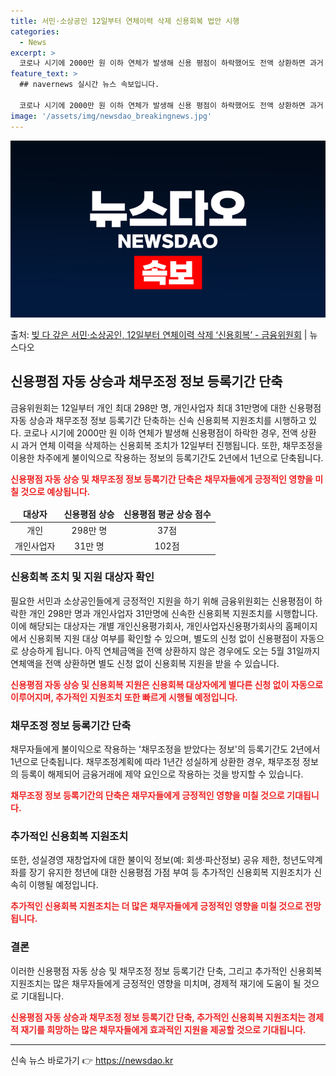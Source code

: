 ```yaml
---
title: 서민·소상공인 12일부터 연체이력 삭제 신용회복 법안 시행
categories:
  - News
excerpt: >
  코로나 시기에 2000만 원 이하 연체가 발생해 신용 평점이 하락했어도 전액 상환하면 과거 연체 이력을 삭제…
feature_text: >
  ## navernews 실시간 뉴스 속보입니다.

  코로나 시기에 2000만 원 이하 연체가 발생해 신용 평점이 하락했어도 전액 상환하면 과거 연체 이력을 삭제…
image: '/assets/img/newsdao_breakingnews.jpg'
---
```


![뉴스다오 속보](/assets/img/newsdao_breakingnews.jpg)

<p>출처: <a href="https://newsdao.kr/3318" rel="dofollow">빚 다 갚은 서민·소상공인, 12일부터 연체이력 삭제 ‘신용회복’ - 금융위원회</a> | 뉴스다오</p>

<h2 data-ke-size="size26">신용평점 자동 상승과 채무조정 정보 등록기간 단축</h2>
<p data-ke-size="size16">금융위원회는 12일부터 개인 최대 298만 명, 개인사업자 최대 31만명에 대한 신용평점 자동 상승과 채무조정 정보 등록기간 단축하는 신속 신용회복 지원조치를 시행하고 있다. 코로나 시기에 2000만 원 이하 연체가 발생해 신용평점이 하락한 경우, 전액 상환 시 과거 연체 이력을 삭제하는 신용회복 조치가 12일부터 진행됩니다. 또한, 채무조정을 이용한 차주에게 불이익으로 작용하는 정보의 등록기간도 2년에서 1년으로 단축됩니다.</p>
<b><span style="color: #ee2323;">신용평점 자동 상승 및 채무조정 정보 등록기간 단축은 채무자들에게 긍정적인 영향을 미칠 것으로 예상됩니다.</span></b>
<table>
<thead>
<tr>
<td style="text-align: center; height: 17px;"><b>대상자</b></td>
<td style="text-align: center; height: 17px;"><b>신용평점 상승</b></td>
<td style="text-align: center; height: 17px;"><b>신용평점 평균 상승 점수</b></td>
</tr>
</thead>
<tbody>
<tr>
<td style="text-align: center; height: 17px;">개인</td>
<td style="text-align: center; height: 17px;">298만 명</td>
<td style="text-align: center; height: 17px;">37점</td>
</tr>
<tr>
<td style="text-align: center; height: 17px;">개인사업자</td>
<td style="text-align: center; height: 17px;">31만 명</td>
<td style="text-align: center; height: 17px;">102점</td>
</tr>
</tbody>
</table>

<h3 data-ke-size="size24">신용회복 조치 및 지원 대상자 확인</h3>
<p data-ke-size="size16">필요한 서민과 소상공인들에게 긍정적인 지원을 하기 위해 금융위원회는 신용평점이 하락한 개인 298만 명과 개인사업자 31만명에 신속한 신용회복 지원조치를 시행합니다. 이에 해당되는 대상자는 개별 개인신용평가회사, 개인사업자신용평가회사의 홈페이지에서 신용회복 지원 대상 여부를 확인할 수 있으며, 별도의 신청 없이 신용평점이 자동으로 상승하게 됩니다. 아직 연체금액을 전액 상환하지 않은 경우에도 오는 5월 31일까지 연체액을 전액 상환하면 별도 신청 없이 신용회복 지원을 받을 수 있습니다.</p>
<b><span style="color: #ee2323;">신용평점 자동 상승 및 신용회복 지원은 신용회복 대상자에게 별다른 신청 없이 자동으로 이루어지며, 추가적인 지원조치 또한 빠르게 시행될 예정입니다.</span></b>

<h3 data-ke-size="size24">채무조정 정보 등록기간 단축</h3>
<p data-ke-size="size16">채무자들에게 불이익으로 작용하는 '채무조정을 받았다는 정보'의 등록기간도 2년에서 1년으로 단축됩니다. 채무조정계획에 따라 1년간 성실하게 상환한 경우, 채무조정 정보의 등록이 해제되어 금융거래에 제약 요인으로 작용하는 것을 방지할 수 있습니다.</p>
<b><span style="color: #ee2323;">채무조정 정보 등록기간의 단축은 채무자들에게 긍정적인 영향을 미칠 것으로 기대됩니다.</span></b>

<h3 data-ke-size="size24">추가적인 신용회복 지원조치</h3>
<p data-ke-size="size16">또한, 성실경영 재창업자에 대한 불이익 정보(예: 회생·파산정보) 공유 제한, 청년도약계좌를 장기 유지한 청년에 대한 신용평점 가점 부여 등 추가적인 신용회복 지원조치가 신속히 이행될 예정입니다.</p>
<b><span style="color: #ee2323;">추가적인 신용회복 지원조치는 더 많은 채무자들에게 긍정적인 영향을 미칠 것으로 전망됩니다.</span></b>

<h3 data-ke-size="size24">결론</h3>
<p data-ke-size="size16">이러한 신용평점 자동 상승 및 채무조정 정보 등록기간 단축, 그리고 추가적인 신용회복 지원조치는 많은 채무자들에게 긍정적인 영향을 미치며, 경제적 재기에 도움이 될 것으로 기대됩니다.</p>
<b><span style="color: #ee2323;">신용평점 자동 상승과 채무조정 정보 등록기간 단축, 추가적인 신용회복 지원조치는 경제적 재기를 희망하는 많은 채무자들에게 효과적인 지원을 제공할 것으로 기대됩니다.</span></b>
<hr> 

신속 뉴스 바로가기 👉 <a href="https://newsdao.kr" rel="dofollow">https://newsdao.kr</a>


